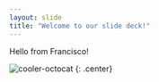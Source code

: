 ```yaml
---
layout: slide
title: "Welcome to our slide deck!"
---
```


Hello from Francisco!

![cooler-octocat](https://octodex.github.com/images/twenty-percent-cooler-octocat.png)
{: .center}

